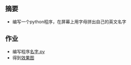 ## 摘要 ##

 - 编写一个python程序，在屏幕上用字母拼出自己的英文名字
## 作业 ##
 - 编写程序[名字.py](https://github.com/darkbrgo/computationalphysics_N2014301020018/blob/master/exercise_02/exercise_02.py)
 - 得到[效果图](https://github.com/darkbrgo/computationalphysics_N2014301020018/blob/master/exercise_02/%E6%95%88%E6%9E%9C%E5%9B%BE.png)